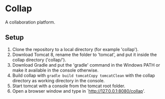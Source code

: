 # Collap

A collaboration platform.


## Setup

1. Clone the repository to a local directory (for example 'collap').
2. Download Tomcat 8, rename the folder to 'tomcat', and put it inside the collap directory ('collap/').
3. Download Gradle and put the 'gradle' command in the Windows PATH or make it available in the console otherwise.
4. Build collap with `gradle build tomcatCopy tomcatClean` with the collap directory as working directory in the console.
5. Start tomcat with a console from the tomcat root folder.
6. Open a browser window and type in `http://127.0.0.1:8080/collap'.